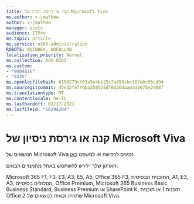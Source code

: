 ```yaml
---
title: קנה או גירסת ניסיון של Microsoft Viva
ms.author: v-jmathew
author: v-jmathew
manager: scotv
audience: ITPro
ms.topic: article
ms.service: o365-administration
ROBOTS: NOINDEX, NOFOLLOW
localization_priority: Normal
ms.collection: Adm_O365
ms.custom:
- "9004616"
- "8335"
ms.openlocfilehash: 0150279cf03a5e4bb25c7a950cbc107abc65cd94
ms.sourcegitcommit: 45e32fe7fdba358925df0d26daaead2675e2408f
ms.translationtype: MT
ms.contentlocale: he-IL
ms.lasthandoff: 02/17/2021
ms.locfileid: "50294284"
---
```

# <a name="buy-or-trial-microsoft-viva"></a>קנה או גירסת ניסיון של Microsoft Viva

הנושאים של Microsoft Viva זמינים לרכישה או למשפט [כאן](https://aka.ms/BuyVivaTopics).

הארגון שלך יידרש להשתמש באחד מהמנויים הבאים:

Microsoft 365 F1, F3, E3, A3, E5, A5, Office 365 F3, התוכנית הבסיסית, A1, E3, A3, מסלולים בסיסיים, Office Premium, Microsoft 365 Business Basic, Business Standard, Business Premium או SharePoint K, תוכנית 1 או תוכנית Office 2 שתהיה זכאית לנושאים של Microsoft Viva.
